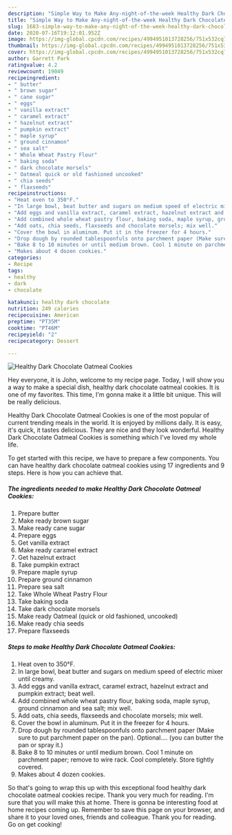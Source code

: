 ```yaml
---
description: "Simple Way to Make Any-night-of-the-week Healthy Dark Chocolate Oatmeal Cookies"
title: "Simple Way to Make Any-night-of-the-week Healthy Dark Chocolate Oatmeal Cookies"
slug: 1683-simple-way-to-make-any-night-of-the-week-healthy-dark-chocolate-oatmeal-cookies
date: 2020-07-16T19:12:01.952Z
image: https://img-global.cpcdn.com/recipes/4994951013728256/751x532cq70/healthy-dark-chocolate-oatmeal-cookies-recipe-main-photo.jpg
thumbnail: https://img-global.cpcdn.com/recipes/4994951013728256/751x532cq70/healthy-dark-chocolate-oatmeal-cookies-recipe-main-photo.jpg
cover: https://img-global.cpcdn.com/recipes/4994951013728256/751x532cq70/healthy-dark-chocolate-oatmeal-cookies-recipe-main-photo.jpg
author: Garrett Park
ratingvalue: 4.2
reviewcount: 19049
recipeingredient:
- " butter"
- " brown sugar"
- " cane sugar"
- " eggs"
- " vanilla extract"
- " caramel extract"
- " hazelnut extract"
- " pumpkin extract"
- " maple syrup"
- " ground cinnamon"
- " sea salt"
- " Whole Wheat Pastry Flour"
- " baking soda"
- " dark chocolate morsels"
- " Oatmeal quick or old fashioned uncooked"
- " chia seeds"
- " flaxseeds"
recipeinstructions:
- "Heat oven to 350°F."
- "In large bowl, beat butter and sugars on medium speed of electric mixer until creamy."
- "Add eggs and vanilla extract, caramel extract, hazelnut extract and pumpkin extract; beat well."
- "Add combined whole wheat pastry flour, baking soda, maple syrup, ground cinnamon and sea salt; mix well."
- "Add oats, chia seeds, flaxseeds and chocolate morsels; mix well."
- "Cover the bowl in aluminum. Put it in the freezer for 4 hours."
- "Drop dough by rounded tablespoonfuls onto parchment paper (Make sure to put parchment paper on the pan). Optional.... (you can butter the pan or spray it.)"
- "Bake 8 to 10 minutes or until medium brown. Cool 1 minute on parchment paper; remove to wire rack. Cool completely. Store tightly covered."
- "Makes about 4 dozen cookies."
categories:
- Recipe
tags:
- healthy
- dark
- chocolate

katakunci: healthy dark chocolate 
nutrition: 249 calories
recipecuisine: American
preptime: "PT35M"
cooktime: "PT46M"
recipeyield: "2"
recipecategory: Dessert

---
```



![Healthy Dark Chocolate Oatmeal Cookies](https://img-global.cpcdn.com/recipes/4994951013728256/751x532cq70/healthy-dark-chocolate-oatmeal-cookies-recipe-main-photo.jpg)

Hey everyone, it is John, welcome to my recipe page. Today, I will show you a way to make a special dish, healthy dark chocolate oatmeal cookies. It is one of my favorites. This time, I'm gonna make it a little bit unique. This will be really delicious.



Healthy Dark Chocolate Oatmeal Cookies is one of the most popular of current trending meals in the world. It is enjoyed by millions daily. It is easy, it's quick, it tastes delicious. They are nice and they look wonderful. Healthy Dark Chocolate Oatmeal Cookies is something which I've loved my whole life.


To get started with this recipe, we have to prepare a few components. You can have healthy dark chocolate oatmeal cookies using 17 ingredients and 9 steps. Here is how you can achieve that.

<!--inarticleads1-->

##### The ingredients needed to make Healthy Dark Chocolate Oatmeal Cookies:

1. Prepare  butter
1. Make ready  brown sugar
1. Make ready  cane sugar
1. Prepare  eggs
1. Get  vanilla extract
1. Make ready  caramel extract
1. Get  hazelnut extract
1. Take  pumpkin extract
1. Prepare  maple syrup
1. Prepare  ground cinnamon
1. Prepare  sea salt
1. Take  Whole Wheat Pastry Flour
1. Take  baking soda
1. Take  dark chocolate morsels
1. Make ready  Oatmeal (quick or old fashioned, uncooked)
1. Make ready  chia seeds
1. Prepare  flaxseeds




<!--inarticleads2-->

##### Steps to make Healthy Dark Chocolate Oatmeal Cookies:

1. Heat oven to 350°F.
1. In large bowl, beat butter and sugars on medium speed of electric mixer until creamy.
1. Add eggs and vanilla extract, caramel extract, hazelnut extract and pumpkin extract; beat well.
1. Add combined whole wheat pastry flour, baking soda, maple syrup, ground cinnamon and sea salt; mix well.
1. Add oats, chia seeds, flaxseeds and chocolate morsels; mix well.
1. Cover the bowl in aluminum. Put it in the freezer for 4 hours.
1. Drop dough by rounded tablespoonfuls onto parchment paper (Make sure to put parchment paper on the pan). Optional.... (you can butter the pan or spray it.)
1. Bake 8 to 10 minutes or until medium brown. Cool 1 minute on parchment paper; remove to wire rack. Cool completely. Store tightly covered.
1. Makes about 4 dozen cookies.




So that's going to wrap this up with this exceptional food healthy dark chocolate oatmeal cookies recipe. Thank you very much for reading. I'm sure that you will make this at home. There is gonna be interesting food at home recipes coming up. Remember to save this page on your browser, and share it to your loved ones, friends and colleague. Thank you for reading. Go on get cooking!

